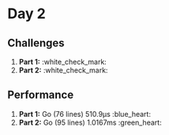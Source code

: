 # Day 2

## Challenges
<ol>
    <li><b>Part 1:</b> :white_check_mark:</li>
    <li><b>Part 2:</b> :white_check_mark:</li>
</ol>

## Performance
<ol>
    <li><b>Part 1:</b> Go (76 lines) 510.9µs :blue_heart:</li>
    <li><b>Part 2:</b> Go (95 lines) 1.0167ms :green_heart:</li>
</ol>